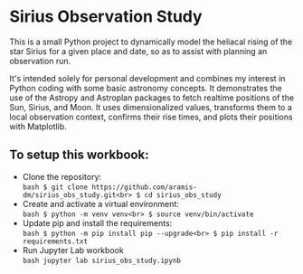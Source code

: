 
# Sirius Observation Study

This is a small Python project to dynamically model the heliacal rising of the star Sirius for a given place and date, so as to assist with planning an observation run.

It's intended solely for personal development and combines my interest in Python coding with some basic astronomy concepts. It demonstrates the use of the Astropy and Astroplan packages to fetch realtime positions of the Sun, Sirius, and Moon. It uses dimensionalized values, transforms them to a local observation context, confirms their rise times, and plots their positions with Matplotlib.

## To setup this workbook:

- Clone the repository:  
        ```bash
        $ git clone https://github.com/aramis-dm/sirius_obs_study.git<br>
        $ cd sirius_obs_study  
        ```
- Create and activate a virtual environment:  
        ```bash
        $ python -m venv venv<br>
        $ source venv/bin/activate  
        ```  
- Update pip and install the requirements:  
        ```bash
        $ python -m pip install pip --upgrade<br>
        $ pip install -r requirements.txt
        ```
- Run Jupyter Lab workbook  
        ```bash
        jupyter lab sirius_obs_study.ipynb  
        ```
